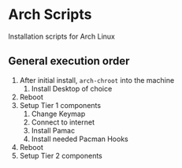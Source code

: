 # Arch Scripts
Installation scripts for Arch Linux

## General execution order
1. After initial install, `arch-chroot` into the machine
    1. Install Desktop of choice
2. Reboot
3. Setup Tier 1 components
    1. Change Keymap
    2. Connect to internet
    3. Install Pamac
    4. Install needed Pacman Hooks
4. Reboot
5. Setup Tier 2 components
